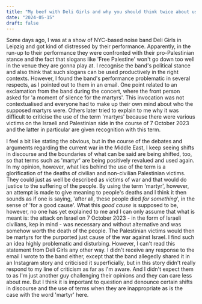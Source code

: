 ```yaml
---
title: "My beef with Deli Girls and why you should think twice about using the word 'martyr'"
date: "2024-05-15"
draft: false
---
```


Some days ago, I was at a show of NYC-based noise band Deli Girls in Leipzig and got kind of distressed by their performance. Apparently, in the run-up to their performance they were confronted with their pro-Palestinian stance and the fact that slogans like 'Free Palestine' won't go down too well in the venue they are gonna play at. I recognise the band's political stance and also think that such slogans can be used productively in the right contexts. However, I found the band's performance problematic in several respects, as I pointed out to them in an email. One point related to an exclamation from the band during the concert, where the front person asked for 'a moment of silence for the martyrs'. This invocation was not contextualised and everyone had to make up their own mind about who the supposed martyrs were. Others later tried to explain to me why it was difficult to criticise the use of the term 'martyrs' because there were various victims on the Israeli and Palestinian side in the course of 7 October 2023 and the latter in particular are given recognition with this term.

I feel a bit like stating the obvious, but in the course of the debates and arguments regarding the current war in the Middle East, I keep seeing shifts in discourse and the boundaries of what can be said are being shifted, too, so that terms such as 'martyr' are being positively revalued and used again. In my opinion, however, what lies behind the use of the term is a glorification of the deaths of civilian and non-civilian Palestinian victims. They could just as well be described as victims of war and that would do justice to the suffering of the people. By using the term 'martyr', however, an attempt is made to give meaning to people's deaths and I think it then sounds as if one is saying, 'after all, these people died _for something_', in the sense of 'for a good cause'. What this _good cause_ is supposed to be, however, no one has yet explained to me and I can only assume that what is meant is: the attack on Israel on 7 October 2023 - in the form of Israeli civilians, kep in mind - was necessary and without alternative and was somehow worth the death of the people. The Palestinian victims would then be martyrs for the purported just cause of the war against Israel. I find such an idea highly problematic and disturbing. However, I can't read this statement from Deli Girls any other way. I didn't receive any response to the email I wrote to the band either, except that the band allegedly shared it in an Instagram story and criticised it superficially, but in this story didn't really respond to my line of criticism as far as I'm aware. And I didn't expect them to as I'm just another guy challenging their opinions and they can care less about me. But I think it is important to question and denounce certain shifts in discourse and the use of terms when they are inappropriate as is the case with the word 'martyr' here.
